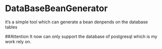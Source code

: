 # DataBaseBeanGenerator
it‘s a simple tool which can generate a bean denpends on the database tables 

##Attention
It now can only support the database of postgresql which is my work rely on.
